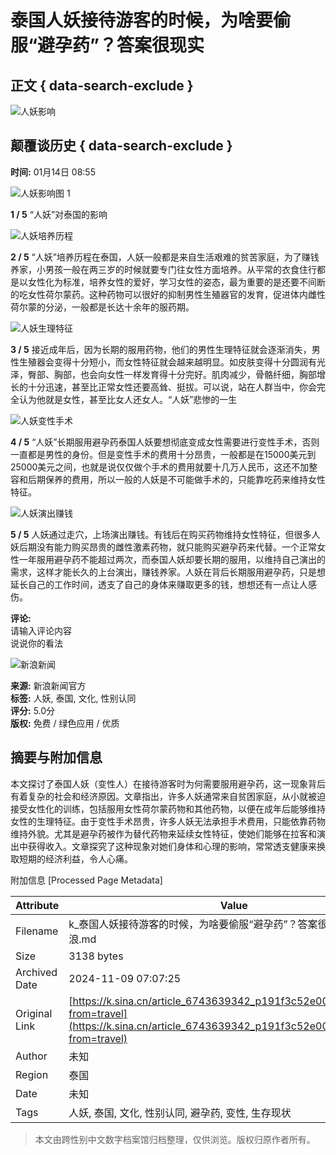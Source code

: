 # 泰国人妖接待游客的时候，为啥要偷服“避孕药”？答案很现实

## 正文 { data-search-exclude }


![人妖影响](https://n.sinaimg.cn/sinakd10221/360/w180h180/20201013/16c9-kakmcxe6015604.jpg)

## 颠覆谈历史 { data-search-exclude }

**时间:** 01月14日 08:55

![人妖影响图 1](https://k.sinaimg.cn/n/sinakd10108/170/w600h370/20210114/ae07-khstaxr8394623.jpg/w700d1q75cms.jpg)

**1 / 5** “人妖”对泰国的影响

![人妖培养历程](https://k.sinaimg.cn/n/sinakd10108/286/w640h446/20210114/8b96-khstaxr8394820.jpg/w700d1q75cms.jpg)

**2 / 5** “人妖”培养历程在泰国，人妖一般都是来自生活艰难的贫苦家庭，为了赚钱养家，小男孩一般在两三岁的时候就要专门往女性方面培养。从平常的衣食住行都是以女性化为标准，培养女性的爱好，学习女性的姿态，最为重要的是还要不间断的吃女性荷尔蒙药。这种药物可以很好的抑制男性生殖器官的发育，促进体内雌性荷尔蒙的分泌，一般都是长达十余年的服药期。

![人妖生理特征](https://k.sinaimg.cn/n/sinakd10108/349/w710h439/20210114/ab2c-khstaxr8395063.jpg/w700d1q75cms.jpg)

**3 / 5** 接近成年后，因为长期的服用药物，他们的男性生理特征就会逐渐消失，男性生殖器会变得十分短小，而女性特征就会越来越明显。如皮肤变得十分圆润有光泽，臀部、胸部，也会向女性一样发育得十分完好。肌肉减少，骨骼纤细，胸部增长的十分迅速，甚至比正常女性还要高耸、挺拔。可以说，站在人群当中，你会完全认为他就是女性，甚至比女人还女人。“人妖”悲惨的一生

![人妖变性手术](https://k.sinaimg.cn/n/sinakd10108/346/w1200h746/20210114/45fe-khstaxr8395238.jpg/w700d1q75cms.jpg)

**4 / 5** “人妖”长期服用避孕药泰国人妖要想彻底变成女性需要进行变性手术，否则一直都是男性的身份。但是变性手术的费用十分昂贵，一般都是在15000美元到25000美元之间，也就是说仅仅做个手术的费用就要十几万人民币，这还不加整容和后期保养的费用，所以一般的人妖是不可能做手术的，只能靠吃药来维持女性特征。

![人妖演出赚钱](https://k.sinaimg.cn/n/sinakd10108/184/w550h434/20210114/9c7d-khstaxr8395449.jpg/w700d1q75cms.jpg)

**5 / 5** 人妖通过走穴，上场演出赚钱。有钱后在购买药物维持女性特征，但很多人妖后期没有能力购买昂贵的雌性激素药物，就只能购买避孕药来代替。一个正常女性一年服用避孕药不能超过两次，而泰国人妖却要长期的服用，以维持自己演出的需求，这样才能长久的上台演出，赚钱养家。人妖在背后长期服用避孕药，只是想延长自己的工作时间，透支了自己的身体来赚取更多的钱，想想还有一点让人感伤。

**评论:**  
请输入评论内容  
说说你的看法  

![新浪新闻](https://n.sinaimg.cn/default/80905340/20200331/sinalogo.png)

**来源:** 新浪新闻官方  
**标签:** 人妖, 泰国, 文化, 性别认同  
**评分:** 5.0分  
**版权:** 免费 / 绿色应用 / 优质

## 摘要与附加信息

<!-- tcd_abstract -->
本文探讨了泰国人妖（变性人）在接待游客时为何需要服用避孕药，这一现象背后有着复杂的社会和经济原因。文章指出，许多人妖通常来自贫困家庭，从小就被迫接受女性化的训练，包括服用女性荷尔蒙药物和其他药物，以便在成年后能够维持女性的生理特征。由于变性手术昂贵，许多人妖无法承担手术费用，只能依靠药物维持外貌。尤其是避孕药被作为替代药物来延续女性特征，使她们能够在拉客和演出中获得收入。文章探究了这种现象对她们身体和心理的影响，常常透支健康来换取短期的经济利益，令人心痛。
<!-- tcd_abstract_end -->

附加信息 [Processed Page Metadata]

| Attribute       | Value                                  |
|-----------------|----------------------------------------|
| Filename        | k_泰国人妖接待游客的时候，为啥要偷服“避孕药”？答案很现实_-_新浪.md                             |
| Size            | 3138 bytes                           |
| Archived Date   | 2024-11-09 07:07:25                             |
| Original Link   | [https://k.sina.cn/article_6743639342_p191f3c52e00100quve.html?from=travel](https://k.sina.cn/article_6743639342_p191f3c52e00100quve.html?from=travel)                       |
| Author          | 未知                               |
| Region          | 泰国                               |
| Date            | 未知                                 |
| Tags            | 人妖, 泰国, 文化, 性别认同, 避孕药, 变性, 生存现状                                 |
>
> 本文由跨性别中文数字档案馆归档整理，仅供浏览。版权归原作者所有。
>